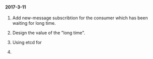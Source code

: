 
#### 2017-3-11

1. Add new-message subscribtion for the consumer which has been waiting for long time.
  1. Design the value of the "long time".
  2. Using etcd for

2. 